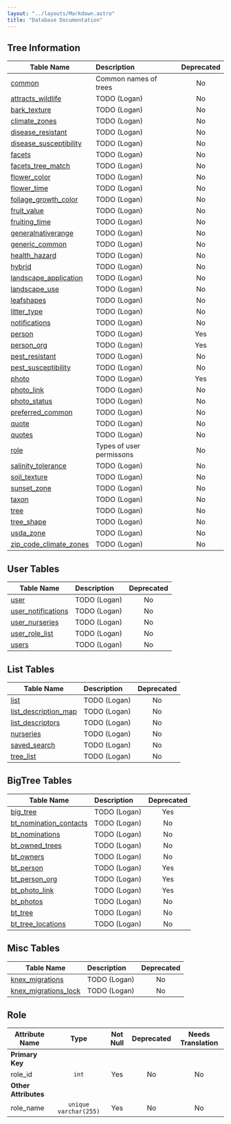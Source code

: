 ```yaml
---
layout: "../layouts/Markdown.astro"
title: "Database Documentation"
---
```

## Tree Information
| Table Name        | Description               | Deprecated |
|-------------------|:--------------------------|:----------:|
| [common]()  |Common names of trees      | No
| [attracts_wildlife]()  |TODO (Logan)| No
| [bark_texture]()  |TODO (Logan)| No
| [climate_zones]()  |TODO (Logan)| No
| [disease_resistant]()  |TODO (Logan)| No
| [disease_susceptibility]()  |TODO (Logan)| No
| [facets]()|TODO (Logan)|No
| [facets_tree_match]()|TODO (Logan)|No
| [flower_color]()|TODO (Logan)|No
| [flower_time]()|TODO (Logan)|No
| [foliage_growth_color]()|TODO (Logan)|No
| [fruit_value]()|TODO (Logan)|No
| [fruiting_time]()|TODO (Logan)|No
| [generalnativerange]()|TODO (Logan)|No
| [generic_common]()|TODO (Logan)|No
| [health_hazard]()|TODO (Logan)|No
| [hybrid]()|TODO (Logan)|No
| [landscape_application]()|TODO (Logan)|No
| [landscape_use]()|TODO (Logan)|No
| [leafshapes]()|TODO (Logan)|No
| [litter_type]()|TODO (Logan)|No
| [notifications]()|TODO (Logan)|No
| [person]()|TODO (Logan)|Yes
| [person_org]()|TODO (Logan)|Yes
| [pest_resistant]()|TODO (Logan)|No
| [pest_susceptibility]()|TODO (Logan)|No
| [photo]()|TODO (Logan)|Yes
| [photo_link]()|TODO (Logan)|No
| [photo_status]()|TODO (Logan)|No
| [preferred_common]()|TODO (Logan)|No
| [quote]()|TODO (Logan)|No
| [quotes]()|TODO (Logan)|No
| [role]()      |Types of user permissons   | No
| [salinity_tolerance]()|TODO (Logan)|No
| [soil_texture]()|TODO (Logan)|No
| [sunset_zone]()|TODO (Logan)|No
| [taxon]()|TODO (Logan)|No
| [tree]()|TODO (Logan)|No
| [tree_shape]()|TODO (Logan)|No
| [usda_zone]()|TODO (Logan)|No
| [zip_code_climate_zones]()|TODO (Logan)|No

## User Tables 
| Table Name        | Description               | Deprecated |
|-------------------|:--------------------------|:----------:|
| [user]()|TODO (Logan)|No
| [user_notifications]()|TODO (Logan)|No
| [user_nurseries]()|TODO (Logan)|No
| [user_role_list]()|TODO (Logan)|No
| [users]()|TODO (Logan)|No

## List Tables 
| Table Name        | Description               | Deprecated |
|-------------------|:--------------------------|:----------:|
| [list]()|TODO (Logan)|No
| [list_description_map]()|TODO (Logan)|No
| [list_descriptors]()|TODO (Logan)|No
| [nurseries]()|TODO (Logan)|No
| [saved_search]()|TODO (Logan)|No
| [tree_list]()|TODO (Logan)|No

## BigTree Tables 
| Table Name        | Description               | Deprecated |
|-------------------|:--------------------------|:----------:|
| [big_tree]()|TODO (Logan)|Yes
| [bt_nomination_contacts]()|TODO (Logan)|No
| [bt_nominations]()|TODO (Logan)|No
| [bt_owned_trees]()|TODO (Logan)|No
| [bt_owners]()|TODO (Logan)|No
| [bt_person]()|TODO (Logan)|Yes
| [bt_person_org]()|TODO (Logan)|Yes
| [bt_photo_link]()|TODO (Logan)|Yes
| [bt_photos]()|TODO (Logan)|No
| [bt_tree]()|TODO (Logan)|No
| [bt_tree_locations]()|TODO (Logan)|No


## Misc Tables 
| Table Name        | Description               | Deprecated |
|-------------------|:--------------------------|:----------:|
| [knex_migrations]()|TODO (Logan)|No
| [knex_migrations_lock]()|TODO (Logan)|No


## Role 
| Attribute Name | Type | Not Null | Deprecated | Needs Translation |
|----------------|:----:|:--------:|:----------:|:-----------------:|
|**Primary Key**|||||
|role_id|`int`| Yes | No | No |
|**Other Attributes**|||||
|role_name|`unique varchar(255)`| Yes| No | No |
